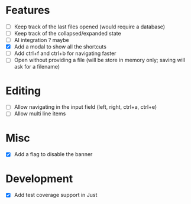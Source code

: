 # Features
- [ ] Keep track of the last files opened (would require a database)
- [ ] Keep track of the collapsed/expanded state
- [ ] AI integration ? maybe
- [x] Add a modal to show all the shortcuts
- [ ] Add ctrl+f and ctrl+b for navigating faster
- [ ] Open without providing a file (will be store in memory only; saving will ask for a filename)

# Editing
- [ ] Allow navigating in the input field (left, right, ctrl+a, ctrl+e)
- [ ] Allow multi line items

# Misc
- [x] Add a flag to disable the banner

# Development
- [x] Add test coverage support in Just
